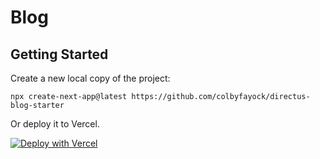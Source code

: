# Blog

## Getting Started

Create a new local copy of the project:

```
npx create-next-app@latest https://github.com/colbyfayock/directus-blog-starter
```

Or deploy it to Vercel.

[![Deploy with Vercel](https://vercel.com/button)](https://vercel.com/new/clone?repository-url=https%3A%2F%2Fgithub.com%2Fcolbyfayock%2Fdirectus-blog-starter)
